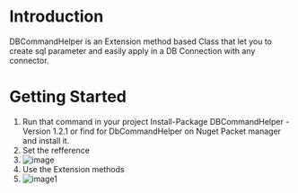 # Introduction 
DBCommandHelper is an Extension method based Class that let you to create sql parameter and easily apply in a DB Connection with any connector.

# Getting Started
1. Run that command in your project Install-Package DBCommandHelper -Version 1.2.1 or find for DbCommandHelper on Nuget Packet manager and install it.
2. Set the refference
3. ![image](https://user-images.githubusercontent.com/48934827/153776319-446bf5c3-5c03-4954-8168-dac260b09370.png)
4. Use the Extension methods
5. ![image1](https://user-images.githubusercontent.com/48934827/255352968-5e11acfc-20f4-40ae-b4db-3b123cd58559.png)
